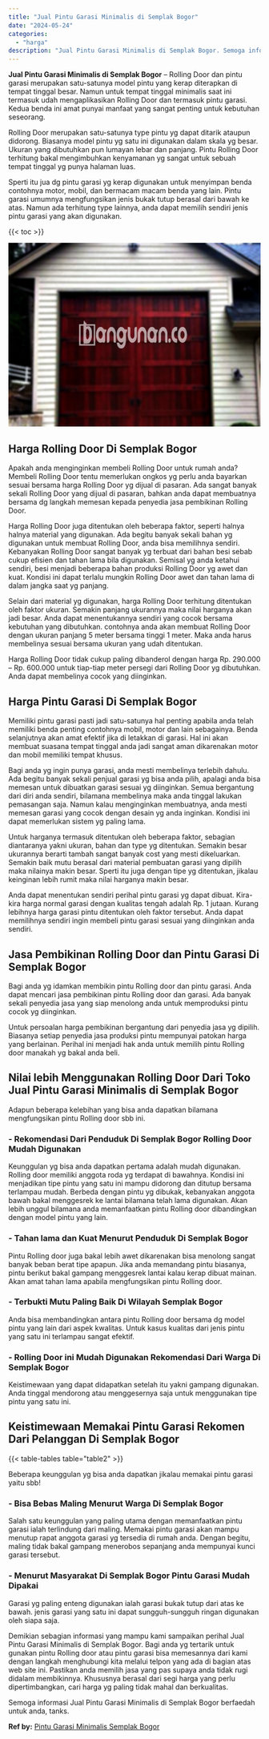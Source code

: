 ```yaml
---
title: "Jual Pintu Garasi Minimalis di Semplak Bogor"
date: "2024-05-24"
categories: 
  - "harga"
description: "Jual Pintu Garasi Minimalis di Semplak Bogor. Semoga informasi Jual Pintu Garasi Minimalis di Semplak Bogor berfaedah untuk anda, tanks...."
---
```


**Jual Pintu Garasi Minimalis di Semplak Bogor** – Rolling Door dan pintu garasi merupakan satu-satunya model pintu yang kerap diterapkan di tempat tinggal besar. Namun untuk tempat tinggal minimalis saat ini termasuk udah mengaplikasikan Rolling Door dan termasuk pintu garasi. Kedua benda ini amat punyai manfaat yang sangat penting untuk kebutuhan seseorang.

Rolling Door merupakan satu-satunya type pintu yg dapat ditarik ataupun didorong. Biasanya model pintu yg satu ini digunakan dalam skala yg besar. Ukuran yang dibutuhkan pun lumayan lebar dan panjang. Pintu Rolling Door terhitung bakal mengimbuhkan kenyamanan yg sangat untuk sebuah tempat tinggal yg punya halaman luas.

Sperti itu jua dg pintu garasi yg kerap digunakan untuk menyimpan benda contohnya motor, mobil, dan bermacam macam benda yang lain. Pintu garasi umumnya mengfungsikan jenis bukak tutup berasal dari bawah ke atas. Namun ada terhitung type lainnya, anda dapat memilih sendiri jenis pintu garasi yang akan digunakan.

{{< toc >}}

![Jual Pintu Garasi Minimalis di Semplak Bogor](/images/pintu-garasi-32.png)

## Harga Rolling Door Di Semplak Bogor

Apakah anda menginginkan membeli Rolling Door untuk rumah anda? Membeli Rolling Door tentu memerlukan ongkos yg perlu anda bayarkan sesuai bersama harga Rolling Door yg dijual di pasaran. Ada sangat banyak sekali Rolling Door yang dijual di pasaran, bahkan anda dapat membuatnya bersama dg langkah memesan kepada penyedia jasa pembikinan Rolling Door.

Harga Rolling Door juga ditentukan oleh beberapa faktor, seperti halnya halnya material yang digunakan. Ada begitu banyak sekali bahan yg digunakan untuk membuat Rolling Door, anda bisa memilihnya sendiri. Kebanyakan Rolling Door sangat banyak yg terbuat dari bahan besi sebab cukup efisien dan tahan lama bila digunakan. Semisal yg anda ketahui sendiri, besi menjadi beberapa bahan produksi Rolling Door yg awet dan kuat. Kondisi ini dapat terlalu mungkin Rolling Door awet dan tahan lama di dalam jangka saat yg panjang.

Selain dari material yg digunakan, harga Rolling Door terhitung ditentukan oleh faktor ukuran. Semakin panjang ukurannya maka nilai harganya akan jadi besar. Anda dapat menentukannya sendiri yang cocok bersama kebutuhan yang dibutuhkan. contohnya anda akan membuat Rolling Door dengan ukuran panjang 5 meter bersama tinggi 1 meter. Maka anda harus membelinya sesuai bersama ukuran yang udah ditentukan.

Harga Rolling Door tidak cukup paling dibanderol dengan harga Rp. 290.000 – Rp. 600.000 untuk tiap-tiap meter persegi dari Rolling Door yg dibutuhkan. Anda dapat membelinya cocok yang diinginkan.

## Harga Pintu Garasi Di Semplak Bogor

Memiliki pintu garasi pasti jadi satu-satunya hal penting apabila anda telah memiliki benda penting contohnya mobil, motor dan lain sebagainya. Benda selanjutnya akan amat efektif jika di letakkan di garasi. Hal ini akan membuat suasana tempat tinggal anda jadi sangat aman dikarenakan motor dan mobil memiliki tempat khusus.

Bagi anda yg ingin punya garasi, anda mesti membelinya terlebih dahulu. Ada begitu banyak sekali penjual garasi yg bisa anda pilih, apalagi anda bisa memesan untuk dibuatkan garasi sesuai yg diinginkan. Semua bergantung dari diri anda sendiri, bilamana membelinya maka anda tinggal lakukan pemasangan saja. Namun kalau menginginkan membuatnya, anda mesti memesan garasi yang cocok dengan desain yg anda inginkan. Kondisi ini dapat memerlukan sistem yg paling lama.

Untuk harganya termasuk ditentukan oleh beberapa faktor, sebagian diantaranya yakni ukuran, bahan dan type yg ditentukan. Semakin besar ukurannya berarti tambah sangat banyak cost yang mesti dikeluarkan. Semakin baik mutu berasal dari material pembuatan garasi yang dipilih maka nilainya makin besar. Sperti itu juga dengan tipe yg ditentukan, jikalau keinginan lebih rumit maka nilai harganya makin besar.

Anda dapat menentukan sendiri perihal pintu garasi yg dapat dibuat. Kira-kira harga normal garasi dengan kualitas tengah adalah Rp. 1 jutaan. Kurang lebihnya harga garasi pintu ditentukan oleh faktor tersebut. Anda dapat memilihnya sendiri ingin membeli pintu garasi sesuai yang diinginkan anda sendiri.

## Jasa Pembikinan Rolling Door dan Pintu Garasi Di Semplak Bogor

Bagi anda yg idamkan membikin pintu Rolling door dan pintu garasi. Anda dapat mencari jasa pembikinan pintu Rolling door dan garasi. Ada banyak sekali penyedia jasa yang siap menolong anda untuk memproduksi pintu cocok yg diinginkan.

Untuk persoalan harga pembikinan bergantung dari penyedia jasa yg dipilih. Biasanya setiap penyedia jasa produksi pintu mempunyai patokan harga yang berlainan. Perihal ini menjadi hak anda untuk memilih pintu Rolling door manakah yg bakal anda beli.

## Nilai lebih Menggunakan Rolling Door Dari Toko Jual Pintu Garasi Minimalis di Semplak Bogor

Adapun beberapa kelebihan yang bisa anda dapatkan bilamana mengfungsikan pintu Rolling door sbb ini.

### \- Rekomendasi Dari Penduduk Di Semplak Bogor Rolling Door Mudah Digunakan

Keunggulan yg bisa anda dapatkan pertama adalah mudah digunakan. Rolling door memiliki anggota roda yg terdapat di bawahnya. Kondisi ini menjadikan tipe pintu yang satu ini mampu didorong dan ditutup bersama terlampau mudah. Berbeda dengan pintu yg dibukak, kebanyakan anggota bawah bakal menggesrek ke lantai bilamana telah lama digunakan. Akan lebih unggul bilamana anda memanfaatkan pintu Rolling door dibandingkan dengan model pintu yang lain.

### \- Tahan lama dan Kuat Menurut Penduduk Di Semplak Bogor

Pintu Rolling door juga bakal lebih awet dikarenakan bisa menolong sangat banyak beban berat tipe apapun. Jika anda memandang pintu biasanya, pintu berikut bakal gampang menggesrek lantai kalau kerap dibuat mainan. Akan amat tahan lama apabila mengfungsikan pintu Rolling door.

### \- Terbukti Mutu Paling Baik Di Wilayah Semplak Bogor

Anda bisa membandingkan antara pintu Rolling door bersama dg model pintu yang lain dari aspek kwalitas. Untuk kasus kualitas dari jenis pintu yang satu ini terlampau sangat efektif.

### \- Rolling Door ini Mudah Digunakan Rekomendasi Dari Warga Di Semplak Bogor

Keistimewaan yang dapat didapatkan setelah itu yakni gampang digunakan. Anda tinggal mendorong atau menggesernya saja untuk menggunakan tipe pintu yang satu ini.

## Keistimewaan Memakai Pintu Garasi Rekomen Dari Pelanggan Di Semplak Bogor

{{< table-tables table="table2" >}}

Beberapa keunggulan yg bisa anda dapatkan jikalau memakai pintu garasi yaitu sbb!

### \- Bisa Bebas Maling Menurut Warga Di Semplak Bogor

Salah satu keunggulan yang paling utama dengan memanfaatkan pintu garasi ialah terlindung dari maling. Memakai pintu garasi akan mampu menutup rapat anggota garasi yg tersedia di rumah anda. Dengan begitu, maling tidak bakal gampang menerobos sepanjang anda mempunyai kunci garasi tersebut.

### \- Menurut Masyarakat Di Semplak Bogor Pintu Garasi Mudah Dipakai

Garasi yg paling enteng digunakan ialah garasi bukak tutup dari atas ke bawah. jenis garasi yang satu ini dapat sungguh-sungguh ringan digunakan oleh siapa saja.

Demikian sebagian informasi yang mampu kami sampaikan perihal Jual Pintu Garasi Minimalis di Semplak Bogor. Bagi anda yg tertarik untuk gunakan pintu Rolling door atau pintu garasi bisa memesannya dari kami dengan langkah menghubungi kita melalui telpon yang ada di bagian atas web site ini. Pastikan anda memilih jasa yang pas supaya anda tidak rugi didalam membikinnya. Khususnya berasal dari segi harga yang perlu dipertimbangkan, cari harga yg paling tidak mahal dan berkualitas.

Semoga informasi Jual Pintu Garasi Minimalis di Semplak Bogor berfaedah untuk anda, tanks.

**Ref by:** [Pintu Garasi Minimalis Semplak Bogor](https://id.wikipedia.org/wiki/Pintu)
